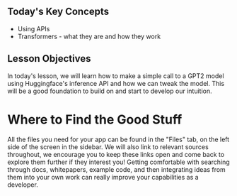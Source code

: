## Today's Key Concepts
* Using APIs
* Transformers - what they are and how they work

## Lesson Objectives
In today's lesson, we will learn how to make a simple call to a GPT2 model using Huggingface's inference API and how we can tweak the model. This will be a good foundation to build on and start to develop our intuition. 


# Where to Find the Good Stuff
All the files you need for your app can be found in the "Files" tab, on the left side of the screen in the sidebar. We will also link to relevant sources throughout, we encourage you to keep these links open and come back to explore them further if they interest you! Getting comfortable with searching through docs, whitepapers, example code, and then integrating ideas from them into your own work can really improve your capabilities as a developer.